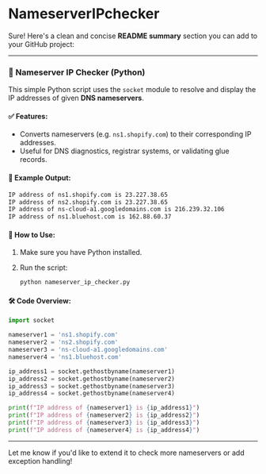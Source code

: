 # NameserverIPchecker

Sure! Here's a clean and concise **README summary** section you can add to your GitHub project:

---

### 🧾 Nameserver IP Checker (Python)

This simple Python script uses the `socket` module to resolve and display the IP addresses of given **DNS nameservers**.

#### ✅ Features:

* Converts nameservers (e.g. `ns1.shopify.com`) to their corresponding IP addresses.
* Useful for DNS diagnostics, registrar systems, or validating glue records.

#### 🧪 Example Output:

```bash
IP address of ns1.shopify.com is 23.227.38.65  
IP address of ns2.shopify.com is 23.227.38.65  
IP address of ns-cloud-a1.googledomains.com is 216.239.32.106  
IP address of ns1.bluehost.com is 162.88.60.37  
```

#### 🐍 How to Use:

1. Make sure you have Python installed.
2. Run the script:

   ```bash
   python nameserver_ip_checker.py
   ```

#### 🛠 Code Overview:

```python
import socket

nameserver1 = 'ns1.shopify.com'
nameserver2 = 'ns2.shopify.com'
nameserver3 = 'ns-cloud-a1.googledomains.com'
nameserver4 = 'ns1.bluehost.com'

ip_address1 = socket.gethostbyname(nameserver1)
ip_address2 = socket.gethostbyname(nameserver2)
ip_address3 = socket.gethostbyname(nameserver3)
ip_address4 = socket.gethostbyname(nameserver4)

print(f"IP address of {nameserver1} is {ip_address1}")
print(f"IP address of {nameserver2} is {ip_address2}")
print(f"IP address of {nameserver3} is {ip_address3}")
print(f"IP address of {nameserver4} is {ip_address4}")
```

---

Let me know if you'd like to extend it to check more nameservers or add exception handling!

